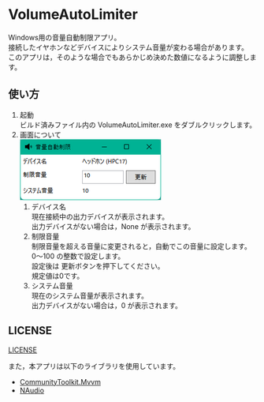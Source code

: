 # VolumeAutoLimiter
Windows用の音量自動制限アプリ。<br>
接続したイヤホンなどデバイスによりシステム音量が変わる場合があります。<br>
このアプリは，そのような場合でもあらかじめ決めた数値になるように調整します。

## 使い方
1. 起動<br>
    ビルド済みファイル内の VolumeAutoLimiter.exe をダブルクリックします。
1. 画面について<br>
    ![MainWindow](MainWindow.png)
    1. デバイス名<br>
        現在接続中の出力デバイスが表示されます。<br>
        出力デバイスがない場合は，None が表示されます。
    1. 制限音量<br>
        制限音量を超える音量に変更されると，自動でこの音量に設定します。<br>
        0～100 の整数で設定します。<br>
        設定後は 更新ボタンを押下してください。<br>
        規定値は0です。
    1. システム音量<br>
        現在のシステム音量が表示されます。<br>
    出力デバイスがない場合は，0 が表示されます。

## LICENSE
[LICENSE](LICENSE)<br>

また，本アプリは以下のライブラリを使用しています。
- [CommunityToolkit.Mvvm](VolumeAutoLimiter/Licenses/CommunityToolkit.txt)
- [NAudio](VolumeAutoLimiter/Licenses/NAudio.txt)